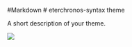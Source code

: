#Markdown # eterchronos-syntax theme

A short description of your theme.

<img src=”img\editor.png”>
